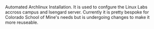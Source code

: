 Automated Archlinux Installation. It is used to confgure the Linux Labs accross campus and Isengard server. Currently it is pretty bespoke for Colorado School of Mine's needs but is undergoing changes to make it more reuseable. 
